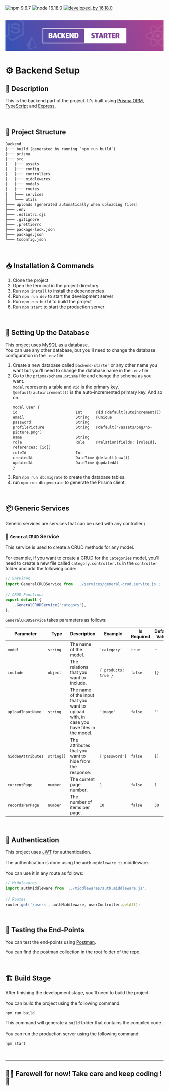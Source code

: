![npm 9.6.7](https://img.shields.io/badge/npm-9.6.7-brightgreen.svg)
![node 16.18.0](https://img.shields.io/badge/node-16.18.0-blue.svg)
[![developed_by 16.18.0](https://img.shields.io/badge/developed_by-Ammar_Yaser-blue.svg)](http://ammaryaser.com/)

\
![Cover](https://github.com/ammarbasuony/Backend-Project-Starter/blob/main/Docs/images/Cover.png?raw=true)


# ⚙️ Backend Setup

## 📜 Description
This is the backend part of the project. It's built using [Prisma ORM](https://www.prisma.io/), [TypeScript](https://www.typescriptlang.org/) and [Express](https://expressjs.com/).

‎ 

## 📁 Project Structure
```
Backend
├─── build (generated by running `npm run build`)
├─── prisma
├─── src
│   ├─── assets
│   ├─── config
│   ├─── controllers
│   ├─── middlewares
│   ├─── models
│   ├─── routes
│   ├─── services
│   └─── utils
├─── uploads (generated automatically when uploading files)
├─── .env
├─── .eslintrc.cjs
├─── .gitignore
├─── .prettierrc
├─── package-lock.json
├─── package.json
└─── tsconfig.json
```

‎ 

## 📥 Installation & Commands
1. Clone the project
2. Open the terminal in the project directory
3. Run `npm install` to install the dependencies
4. Run `npm run dev` to start the development server
5. Run `npm run build` to build the project
6. Run `npm start` to start the production server

‎ 

## 💾 Setting Up the Database
This project uses MySQL as a database.\
You can use any other database, but you'll need to change the database configuration in the `.env` file.

1. Create a new database called `backend-starter` or any other name you want but you'll need to change the database name in the `.env` file.
2. Go to the `prisma/schema.prisma` file and change the schema as you want.\
`model` represents a table and `@id` is the primary key.\
`@default(autoincrement())` is the auto-incremented primary key. And so on.
    ```
    model User {
    id                          Int      @id @default(autoincrement())
    email                       String   @unique
    password                    String
    profilePicture              String   @default("/assets/png/no-picture.png")
    name                        String
    role                        Role     @relation(fields: [roleId], references: [id])
    roleId                      Int
    createdAt                   DateTime @default(now())
    updatedAt                   DateTime @updatedAt
    }
    ```
3. Run `npm run db:migrate` to create the database tables.
4. run `npm run db:generate` to generate the Prisma client.

‎

## 📦 Generic Services
Generic services are services that can be used with any controller.\

### 📝 `GeneralCRUD` Service
This service is used to create a CRUD methods for any model.\
\
For example, if you want to create a CRUD for the `Categories` model, you'll need to create a new file called `category.controller.ts` in the `controller` folder and add the following code:

```typescript
// Services
import GeneralCRUDService from '../services/general-crud.service.js';

// CRUD Functions
export default {
  ...GeneralCRUDService('category'),
};
```

`GeneralCRUDService` takes parameters as follows:

| Parameter | Type | Description | Example | Is Required | Default Value |
| --- | --- | --- | --- | --- | --- |
| `model` | `string` | The name of the model. | `'category'` | `true` | - |
| `include` | `object` | The relations that you want to include. | `{ products: true }` | `false` | `{}` |
| `uploadInputName` | `string` | The name of the input that you want to upload with, in case you have files in the model. | `'image'` | `false` | `''` |
| `hiddenAttributes` | `string[]` | The attributes that you want to hide from the response. | `['password']` | `false` | `[]` |
| `currentPage` | `number` | The current page number. | `1` | `false` | `1` |
| `recordsPerPage` | `number` | The number of items per page. | `10` | `false` | `30` |

‎

## 🔐 Authentication
This project uses [JWT](https://jwt.io/) for authentication.\
\
The authentication is done using the `auth.middleware.ts` middleware.\
\
You can use it in any route as follows:

```typescript
// Middlewares
import authMiddleware from '../middlewares/auth.middleware.js';

// Routes
router.get('/users', authMiddleware, userController.getAll);
```

‎

## 🧪 Testing the End-Points
You can test the end-points using [Postman](https://www.postman.com/).

You can find the postman collection in the root folder of the repo.

‎

## 🏗️ Build Stage
After finishing the development stage, you'll need to build the project.\
\
You can build the project using the following command:

```bash
npm run build
```

This command will generate a `build` folder that contains the compiled code.\
\
You can run the production server using the following command:

```bash
npm start
```

‎

---

## 👋🏼 Farewell for now! Take care and keep coding ! 💫